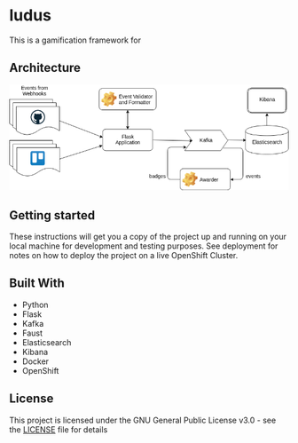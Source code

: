 # ludus
This is a gamification framework for 

## Architecture

![architecture](/docs/architecture.png)

## Getting started

These instructions will get you a copy of the project up and running on your local machine for development and testing purposes. See deployment for notes on how to deploy the project on a live OpenShift Cluster.

## Built With

* Python
* Flask
* Kafka
* Faust
* Elasticsearch
* Kibana
* Docker 
* OpenShift

## License

This project is licensed under the GNU General Public License v3.0 - see the [LICENSE](https://github.com/akhil-rane/ludus/blob/master/LICENSE) file for details
